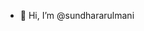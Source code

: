 - 👋 Hi, I’m @sundhararulmani


<!---
sundhararulmani/sundhararulmani is a ✨ special ✨ repository because its `README.md` (this file) appears on your GitHub profile.
You can click the Preview link to take a look at your changes.
--->
